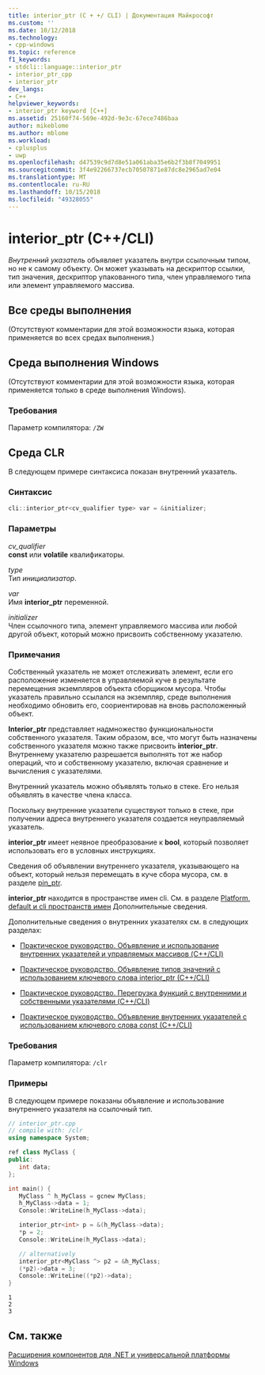 ```yaml
---
title: interior_ptr (C + +/ CLI) | Документация Майкрософт
ms.custom: ''
ms.date: 10/12/2018
ms.technology:
- cpp-windows
ms.topic: reference
f1_keywords:
- stdcli::language::interior_ptr
- interior_ptr_cpp
- interior_ptr
dev_langs:
- C++
helpviewer_keywords:
- interior_ptr keyword [C++]
ms.assetid: 25160f74-569e-492d-9e3c-67ece7486baa
author: mikeblome
ms.author: mblome
ms.workload:
- cplusplus
- uwp
ms.openlocfilehash: d47539c9d7d8e51a061aba35e6b2f3b8f7049951
ms.sourcegitcommit: 3f4e92266737ecb70507871e87dc8e2965ad7e04
ms.translationtype: MT
ms.contentlocale: ru-RU
ms.lasthandoff: 10/15/2018
ms.locfileid: "49328055"
---
```

# <a name="interiorptr-ccli"></a>interior_ptr (C++/CLI)

*Внутренний указатель* объявляет указатель внутри ссылочным типом, но не к самому объекту. Он может указывать на дескриптор ссылки, тип значения, дескриптор упакованного типа, член управляемого типа или элемент управляемого массива.

## <a name="all-runtimes"></a>Все среды выполнения

(Отсутствуют комментарии для этой возможности языка, которая применяется во всех средах выполнения.)

## <a name="windows-runtime"></a>Среда выполнения Windows

(Отсутствуют комментарии для этой возможности языка, которая применяется только в среде выполнения Windows).

### <a name="requirements"></a>Требования

Параметр компилятора: `/ZW`

## <a name="common-language-runtime"></a>Среда CLR

В следующем примере синтаксиса показан внутренний указатель.

### <a name="syntax"></a>Синтаксис

```cpp
cli::interior_ptr<cv_qualifier type> var = &initializer;
```

### <a name="parameters"></a>Параметры

*cv_qualifier*<br/>
**const** или **volatile** квалификаторы.

*type*<br/>
Тип *инициализатор*.

*var*<br/>
Имя **interior_ptr** переменной.

*initializer*<br/>
Член ссылочного типа, элемент управляемого массива или любой другой объект, который можно присвоить собственному указателю.

### <a name="remarks"></a>Примечания

Собственный указатель не может отслеживать элемент, если его расположение изменяется в управляемой куче в результате перемещения экземпляров объекта сборщиком мусора. Чтобы указатель правильно ссылался на экземпляр, среде выполнения необходимо обновить его, соориентировав на вновь расположенный объект.

**Interior_ptr** представляет надмножество функциональности собственного указателя.  Таким образом, все, что могут быть назначены собственного указателя можно также присвоить **interior_ptr**.  Внутреннему указателю разрешается выполнять тот же набор операций, что и собственному указателю, включая сравнение и вычисления с указателями.

Внутренний указатель можно объявлять только в стеке.  Его нельзя объявлять в качестве члена класса.

Поскольку внутренние указатели существуют только в стеке, при получении адреса внутреннего указателя создается неуправляемый указатель.

**interior_ptr** имеет неявное преобразование к **bool**, который позволяет использовать его в условных инструкциях.

Сведения об объявлении внутреннего указателя, указывающего на объект, который нельзя перемещать в куче сбора мусора, см. в разделе [pin_ptr](../windows/pin-ptr-cpp-cli.md).

**interior_ptr** находится в пространстве имен cli.  См. в разделе [Platform, default и cli пространств имен](../windows/platform-default-and-cli-namespaces-cpp-component-extensions.md) Дополнительные сведения.

Дополнительные сведения о внутренних указателях см. в следующих разделах:

- [Практическое руководство. Объявление и использование внутренних указателей и управляемых массивов (C++/CLI)](../windows/how-to-declare-and-use-interior-pointers-and-managed-arrays-cpp-cli.md)

- [Практическое руководство. Объявление типов значений с использованием ключевого слова interior_ptr (C++/CLI)](../windows/how-to-declare-value-types-with-the-interior-ptr-keyword-cpp-cli.md)

- [Практическое руководство. Перегрузка функций с внутренними и собственными указателями (C++/CLI)](../windows/how-to-overload-functions-with-interior-pointers-and-native-pointers-cpp-cli.md)

- [Практическое руководство. Объявление внутренних указателей с использованием ключевого слова const (C++/CLI)](../windows/how-to-declare-interior-pointers-with-the-const-keyword-cpp-cli.md)

### <a name="requirements"></a>Требования

Параметр компилятора: `/clr`

### <a name="examples"></a>Примеры

В следующем примере показаны объявление и использование внутреннего указателя на ссылочный тип.

```cpp
// interior_ptr.cpp
// compile with: /clr
using namespace System;

ref class MyClass {
public:
   int data;
};

int main() {
   MyClass ^ h_MyClass = gcnew MyClass;
   h_MyClass->data = 1;
   Console::WriteLine(h_MyClass->data);

   interior_ptr<int> p = &(h_MyClass->data);
   *p = 2;
   Console::WriteLine(h_MyClass->data);

   // alternatively
   interior_ptr<MyClass ^> p2 = &h_MyClass;
   (*p2)->data = 3;
   Console::WriteLine((*p2)->data);
}
```

```Output
1
2
3
```

## <a name="see-also"></a>См. также

[Расширения компонентов для .NET и универсальной платформы Windows](../windows/component-extensions-for-runtime-platforms.md)